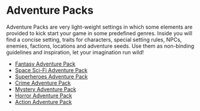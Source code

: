 # Adventure Packs

Adventure Packs are very light-weight settings in which some elements are provided to kick start your game in some predefined genres.
Inside you will find a concise setting, traits for characters, special setting rules, NPCs, enemies, factions, locations and adventure seeds.
Use them as non-binding guidelines and inspiration, let your imagination run wild!

- [Fantasy Adventure Pack](/AP01_fantasy.md)
- [Space Sci-Fi Adventure Pack](/AP02_Space_SciFi.md)
- [Superheroes Adventure Pack](AP03_superheroes.md.md)
- [Crime Adventure Pack](AP04_crime.md)
- [Mystery Adventure Pack](AP05_mystery.md)
- [Horror Adventure Pack](AP06_horror.md)
- [Action Adventure Pack](AP07_action_adventure.md)